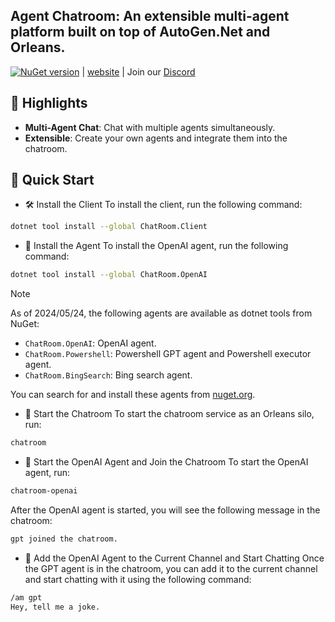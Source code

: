 ## Agent Chatroom: An extensible multi-agent platform built on top of AutoGen.Net and Orleans.

[![NuGet version](https://badge.fury.io/nu/ChatRoom.SDK.svg)](https://badge.fury.io/nu/ChatRoom.SDK) | [website](https://littlelittlecloud.github.io/Agent-ChatRoom/) | Join our [Discord](https://discord.gg/UYwcVfGaeq)

## 🌟 Highlights
- **Multi-Agent Chat**: Chat with multiple agents simultaneously.
- **Extensible**: Create your own agents and integrate them into the chatroom.

## 🚀 Quick Start

- 🛠️ Install the Client
To install the client, run the following command:
```bash
dotnet tool install --global ChatRoom.Client
```

- 🧩 Install the Agent
To install the OpenAI agent, run the following command:
```bash
dotnet tool install --global ChatRoom.OpenAI
```

> [!Note]
> As of 2024/05/24, the following agents are available as dotnet tools from NuGet:
> - `ChatRoom.OpenAI`: OpenAI agent.
> - `ChatRoom.Powershell`: Powershell GPT agent and Powershell executor agent.
> - `ChatRoom.BingSearch`: Bing search agent.

You can search for and install these agents from [nuget.org](https://www.nuget.org/).

- 🚪 Start the Chatroom
To start the chatroom service as an Orleans silo, run:
```bash
chatroom
```

- 🤖 Start the OpenAI Agent and Join the Chatroom
To start the OpenAI agent, run:
```bash
chatroom-openai
```

After the OpenAI agent is started, you will see the following message in the chatroom:
```bash
gpt joined the chatroom.
```

- 💬 Add the OpenAI Agent to the Current Channel and Start Chatting
Once the GPT agent is in the chatroom, you can add it to the current channel and start chatting with it using the following command:
```bash
/am gpt
Hey, tell me a joke.
```
